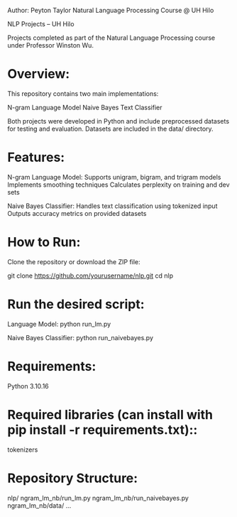 Author: Peyton Taylor
Natural Language Processing Course @ UH Hilo

NLP Projects – UH Hilo

Projects completed as part of the Natural Language Processing course under Professor Winston Wu.

# Overview:
This repository contains two main implementations:

N-gram Language Model
Naive Bayes Text Classifier

Both projects were developed in Python and include preprocessed datasets for testing and evaluation.
Datasets are included in the data/ directory.

# Features:
N-gram Language Model:
Supports unigram, bigram, and trigram models
Implements smoothing techniques
Calculates perplexity on training and dev sets

Naive Bayes Classifier:
Handles text classification using tokenized input
Outputs accuracy metrics on provided datasets

# How to Run:
Clone the repository or download the ZIP file:

git clone https://github.com/yourusername/nlp.git
cd nlp

# Run the desired script:
Language Model:
python run_lm.py

Naive Bayes Classifier:
python run_naivebayes.py

# Requirements:
Python 3.10.16

# Required libraries (can install with pip install -r requirements.txt)::
tokenizers

# Repository Structure:
nlp/
ngram_lm_nb/run_lm.py
ngram_lm_nb/run_naivebayes.py
ngram_lm_nb/data/
...
